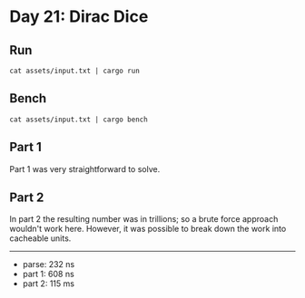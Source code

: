 # Day 21: Dirac Dice

## Run

```
cat assets/input.txt | cargo run
```

## Bench

```
cat assets/input.txt | cargo bench
```

## Part 1

Part 1 was very straightforward to solve.

## Part 2

In part 2 the resulting number was in trillions; so a brute force approach 
wouldn't work here. However, it was possible to break down the work into 
cacheable units.

---
* parse: 232 ns
* part 1: 608 ns
* part 2: 115 ms
